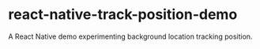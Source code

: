 # react-native-track-position-demo
A React Native demo experimenting background location tracking position.
